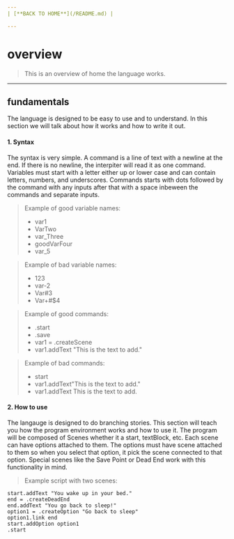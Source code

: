 ```yaml
---
| [**BACK TO HOME**](/README.md) |

---
```

# overview
> This is an overview of home the language works.

---
## fundamentals
The language is designed to be easy to use and to understand.
In this section we will talk about how it works and how to write it out.
#### 1. Syntax
The syntax is very simple. A command is a line of text with a newline at the end.
If there is no newline, the interpiter will read it as one command. Variables must start with a letter either up or lower case
and can contain letters, numbers, and underscores. Commands starts with dots followed by the command with any inputs after that with
a space inbeween the commands and separate inputs.
> Example of good variable names:
> * var1
> * VarTwo
> * var_Three
> * goodVarFour
> * var_5

> Example of bad variable names:
> * 123
> * var-2
> * Var#3
> * Var\+#$4

> Example of good commands:
> * .start
> * .save
> * var1 = .createScene
> * var1.addText "This is the text to add."

> Example of bad commands:
> * start
> * var1.addText"This is the text to add."
> * var1.addText This is the text to add.

#### 2. How to use
The langauge is designed to do branching stories. This section will teach you how the program environment works and how to use it.
The program will be composed of Scenes whether it a start, textBlock, etc. Each scene can have options attached to them. The options must
have scene attached to them so when you select that option, it pick the scene connected to that option. Special scenes like the Save Point or Dead End work with
this functionality in mind.

> Example script with two scenes:
```start = .createStart
start.addText "You wake up in your bed."
end = .createDeadEnd
end.addText "You go back to sleep!"
option1 = .createOption "Go back to sleep"
option1.link end
start.addOption option1
.start
```
